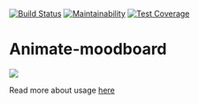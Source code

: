 [![Build Status](https://travis-ci.org/eustatos/webpack-karma-starter.svg?branch=master)](https://travis-ci.org/eustatos/webpack-karma-starter)
[![Maintainability](https://api.codeclimate.com/v1/badges/494fec33311fb6a0cfcc/maintainability)](https://codeclimate.com/github/eustatos/custom-moodboard/maintainability)
[![Test Coverage](https://api.codeclimate.com/v1/badges/494fec33311fb6a0cfcc/test_coverage)](https://codeclimate.com/github/eustatos/custom-moodboard/test_coverage)

# Animate-moodboard

![](https://habrastorage.org/webt/gu/jq/6q/gujq6q8kv03c7imnjzy5vfknveu.gif)

Read more about usage [here](https://eustatos.github.io/animate-moodboard)
